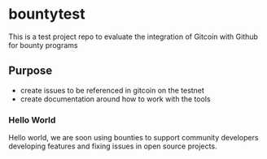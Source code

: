 # bountytest
This is a test project repo to evaluate the integration of Gitcoin with Github for bounty programs

## Purpose
- create issues to be referenced in gitcoin on the testnet
- create documentation around how to work with the tools

### Hello World
Hello world, we are soon using bounties to support community developers developing features and fixing issues in open source projects.
